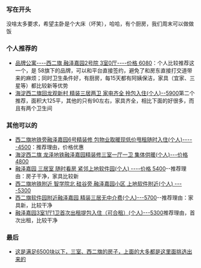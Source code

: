 ### 写在开头

没啥太多要求，希望主卧是个大床（坏笑），哈哈，有个厨房，我们周末可以做做饭

### 个人推荐的

* [品牌公寓----西二旗 融泽嘉园2号院 3室0厅----价格 6080](http://bj.58.com/pinpaigongyu/28076527535162x.shtml?iuType=p_1&PGTID=0d3111f6-02c6-5204-bee5-363a4868643c&ClickID=1)：个人比较推荐这一个，是 58旗下的品牌，可以和平台直接签约，避免了和房东直接打交道带来的麻烦；同时卫生条件好，有厨房，每15天都有阿姨保洁，家具（宜家、三星等）都比较新等优势
* [海淀西二旗回龙观新村 精装三居两卫 家电齐全 拎包入住(个人)--5900](http://bj.58.com/zufang/28089683930030x.shtml?version=fangchan_list_pc_0004&psid=151048992194030681986904494&entinfo=28089683930030_0&iuType=p_0&PGTID=0d300008-02c6-50bf-f318-150c6198eb02&ClickID=15)第二个推荐，面积大125平，其他的只有90左右，家具齐全，相比下面的好很多，而且有两个卫生间

### 其他可以的

* [西二旗地铁旁融泽嘉园6号精装修 包物业取暖现低价甩租随时入住(个人)-----4500](http://bj.58.com/zufang/28076651991468x.shtml?version=fangchan_list_pc_0004&psid=151048992194030681986904494&entinfo=28076651991468_0&iuType=p_0&PGTID=0d300008-02c6-50bf-f318-150c6198eb02&ClickID=5)：推荐理由，价格优惠
* [海淀西二旗 龙泽地铁融泽嘉园精装修三室一厅一卫 集体供暖(个人)---价格 4800](http://bj.58.com/zufang/27922078005056x.shtml?version=fangchan_list_pc_0004&psid=151048992194030681986904494&entinfo=27922078005056_0&iuType=p_0&PGTID=0d300008-02c6-50bf-f318-150c6198eb02&ClickID=7)
* [融泽嘉园 三居室 随时看房 紧邻上地软件园(个人) ----价格 5400](http://bj.58.com/zufang/27916856392783x.shtml?version=fangchan_list_pc_0004&psid=151048992194030681986904494&entinfo=27916856392783_0&iuType=p_0&PGTID=0d300008-02c6-50bf-f318-150c6198eb02&ClickID=8)--推荐理由：房子干净，家具比较新
* [西二旗地铁附近 智学院北 硅谷旁 融泽嘉园小区 上地软件附近(个人) ----5300](http://bj.58.com/zufang/28102293303372x.shtml?version=fangchan_list_pc_0004&psid=151048992194030681986904494&entinfo=28102293303372_0&iuType=p_0&PGTID=0d300008-02c6-50bf-f318-150c6198eb02&ClickID=9)
* [西二旗软件园附近融泽嘉园 精装三居无中介费(个人)---5700](http://bj.58.com/zufang/28092603908539x.shtml?version=fangchan_list_pc_0004&psid=151048992194030681986904494&entinfo=28092603908539_0&iuType=p_0&PGTID=0d300008-02c6-50bf-f318-150c6198eb02&ClickID=12)--推荐理由：家具新，比较干净
* [融泽嘉园3室1厅1卫首次出租提包入住（可合租）(个人)---5300](http://bj.58.com/zufang/28077705724204x.shtml?version=fangchan_list_pc_0004&psid=151048992194030681986904494&entinfo=28077705724204_0&iuType=p_0&PGTID=0d300008-02c6-50bf-f318-150c6198eb02&ClickID=14)推荐理由，首次出租，比较干净

### 最后

* [这是满足6500块以下，三室、西二旗的房子，上面的大多都是这里面挑选出来的](http://bj.58.com/xierqi/zufang/0/j3/?minprice=4000_6500&ispic=1&selpic=2&PGTID=0d300008-02c6-55a6-8880-4fa8533b19e1&ClickID=4)